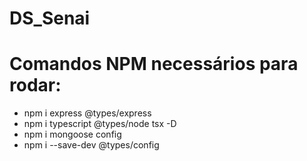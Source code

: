 # DS_Senai

# Comandos NPM necessários para rodar:

- npm i express @types/express
- npm i typescript @types/node tsx -D
- npm i mongoose config
- npm i --save-dev @types/config